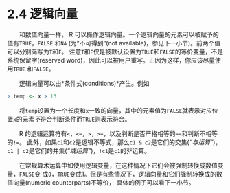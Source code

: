 # 2.4 逻辑向量

&emsp;&emsp;和数值向量一样， R 可以操作逻辑向量。一个逻辑向量的元素可以被赋予的值有`TRUE`，`FALSE` 和`NA` (为“不可得到”(not available)，参见下一小节)。前两个值可以分别简写为`T`和`F`。 注意`T`和`F`仅是被默认设置为`TRUE`和`FALSE`的等价变量，不是系统保留字(reserved word)，因此可以被用户重写。正因为这样，你应该尽量使用`TRUE` 和`FALSE`。

&emsp;&emsp;逻辑向量可以由*条件式(conditions)*产生。例如

```R
> temp <- x > 13
```

&emsp;&emsp;将`temp`设置为一个长度和`x`一致的向量，其中的元素值为`FALSE`就表示对应位置`x`的元素*不*符合判断条件而`TRUE`则表示符合。

&emsp;&emsp;R 的逻辑运算符有`<`，`<=`，`>`，`>=`，以及判断是否严格相等的`==`和判断不相等的`!=`。 此外，如果`c1`和`c2`是逻辑不等式，那么`c1 & c2`是它们的交集(*“与运算”*)，`c1 | c2`是它们的并集(*“或运算”*)，`!c1`是`c1`的非运算。

&emsp;&emsp;在常规算术运算中如使用逻辑变量，在这种情况下它们会被强制转换成数值变量，`FALSE`变 成`0`，`TRUE`变成1。但是有些情况下，逻辑向量和它们强制转换成的数值向量(numeric counterparts)不等价， 具体的例子可以看下一小节。